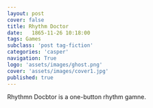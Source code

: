 ```yaml
---
layout: post
cover: false
title: Rhythm Doctor
date:   1865-11-26 10:18:00
tags: Games
subclass: 'post tag-fiction'
categories: 'casper'
navigation: True
logo: 'assets/images/ghost.png'
cover: 'assets/images/cover1.jpg'
published: true
---
```


Rhythmn Docbtor is a one-button rhythm gamne.